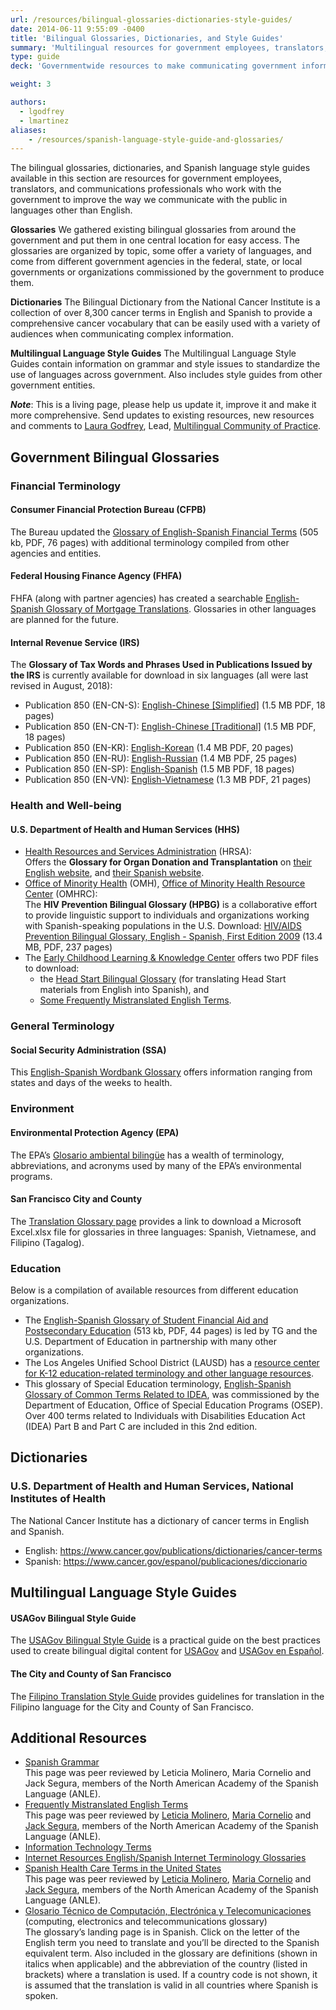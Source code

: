 ```yaml
---
url: /resources/bilingual-glossaries-dictionaries-style-guides/
date: 2014-06-11 9:55:09 -0400
title: 'Bilingual Glossaries, Dictionaries, and Style Guides'
summary: 'Multilingual resources for government employees, translators, and communications professionals who work with the government that contains information on grammar and style issues, glossaries, and dictionaries to standardize the use of various languages across government.'
type: guide
deck: 'Governmentwide resources to make communicating government information to multilingual audiences easier and more consistent.'

weight: 3

authors:
  - lgodfrey
  - lmartinez
aliases:
    - /resources/spanish-language-style-guide-and-glossaries/
---
```


The bilingual glossaries, dictionaries, and Spanish language style guides available in this section are resources for government employees, translators, and communications professionals who work with the government to improve the way we communicate with the public in languages other than English.

**Glossaries**
We gathered existing bilingual glossaries from around the government and put them in one central location for easy access. The glossaries are organized by topic, some offer a variety of languages, and come from different government agencies in the federal, state, or local governments or organizations commissioned by the government to produce them.

**Dictionaries**
The Bilingual Dictionary from the National Cancer Institute is a collection of over 8,300 cancer terms in English and Spanish to provide a comprehensive cancer vocabulary that can be easily used with a variety of audiences when communicating complex information.

**Multilingual Language Style Guides**
The Multilingual Language Style Guides contain information on grammar and style issues to standardize the use of languages across government. Also includes style guides from other government entities.

**_Note_**: This is a living page, please help us update it, improve it and make it more comprehensive.  Send updates to existing resources, new resources and comments to [Laura Godfrey](mailto:laura.godfrey@gsa.gov), Lead, [Multilingual Community of Practice](https://digital.gov/communities/multilingual/).

## Government Bilingual Glossaries

### Financial Terminology

#### Consumer Financial Protection Bureau (CFPB)

The Bureau updated the [Glossary of English-Spanish Financial Terms](https://s3.amazonaws.com/files.consumerfinance.gov/f/documents/cfpb_adult-fin-ed_spanish-style-guide-glossary.pdf) (505 kb, PDF, 76 pages) with additional terminology compiled from other agencies and entities.

#### Federal Housing Finance Agency (FHFA)

FHFA (along with partner agencies) has created a searchable [English-Spanish Glossary of Mortgage Translations](https://www.fhfa.gov/MortgageTranslations/Pages/glossary.aspx). Glossaries in other languages are planned for the future.

#### Internal Revenue Service (IRS)

The **Glossary of Tax Words and Phrases Used in Publications Issued by the IRS** is currently available for download in six languages (all were last revised in August, 2018):

* Publication 850 (EN-CN-S): [English-Chinese [Simplified]](https://www.irs.gov/pub/irs-pdf/p850encs.pdf) (1.5 MB PDF, 18 pages)
* Publication 850 (EN-CN-T): [English-Chinese [Traditional]](https://www.irs.gov/pub/irs-pdf/p850enct.pdf) (1.5 MB PDF, 18 pages)
* Publication 850 (EN-KR): [English-Korean](https://www.irs.gov/pub/irs-pdf/p850enkr.pdf) (1.4 MB PDF, 20 pages)
* Publication 850 (EN-RU): [English-Russian](https://www.irs.gov/pub/irs-pdf/p850enru.pdf) (1.4 MB PDF, 25 pages)
* Publication 850 (EN-SP): [English-Spanish](https://www.irs.gov/pub/irs-pdf/p850.pdf) (1.5 MB PDF, 18 pages)
* Publication 850 (EN-VN): [English-Vietnamese](https://www.irs.gov/pub/irs-pdf/p850envn.pdf) (1.3 MB PDF, 21 pages)

### Health and Well-being

#### U.S. Department of Health and Human Services (HHS)

- [Health Resources and Services Administration](https://www.hrsa.gov/) (HRSA): <br />Offers the **Glossary for Organ Donation and Transplantation** on [their English website](https://www.organdonor.gov/about/facts-terms/terms.html), and [their Spanish website](https://donaciondeorganos.gov/sobre/datos-t%C3%A9rminos/1yv2/t%C3%A9rminos.html).
- [Office of Minority Health](https://www.minorityhealth.hhs.gov/) (OMH), [Office of Minority Health Resource Center](https://www.minorityhealth.hhs.gov/OMHRC/) (OMHRC): <br />The **HIV Prevention Bilingual Glossary (HPBG)** is a collaborative effort to provide linguistic support to individuals and organizations working with Spanish-speaking populations in the U.S. Download: [HIV/AIDS Prevention Bilingual Glossary, English - Spanish, First Edition 2009](https://minorityhealth.hhs.gov/Assets/pdf/Checked/1/MAIN_%20Bilingual_Glossary_2009_Edition_v15_1_checked.pdf) (13.4 MB, PDF, 237 pages)
- The [Early Childhood Learning & Knowledge Center](https://eclkc.ohs.acf.hhs.gov/) offers two PDF files to download:
   - the [Head Start Bilingual Glossary](https://eclkc.ohs.acf.hhs.gov/culture-language/article/head-start-bilingual-glossary) (for translating Head Start materials from English into Spanish), and
   - [Some Frequently Mistranslated English Terms](https://eclkc.ohs.acf.hhs.gov/culture-language/article/head-start-bilingual-glossary).


### General Terminology

#### Social Security Administration (SSA)

This [English-Spanish Wordbank Glossary](https://www.ssa.gov/agency/glossary/english-spanish-glossary.html)  offers information ranging from states and days of the weeks to health.

### Environment

#### Environmental Protection Agency (EPA)

The EPA’s [Glosario ambiental bilingüe](https://espanol.epa.gov/espanol/glosario-ambiental-bilingue) has a wealth of terminology, abbreviations, and acronyms used by many of the EPA’s environmental programs.

#### San Francisco City and County

The [Translation Glossary page](https://sfenvironment.org/download/translation-glossary) provides a link to download a Microsoft Excel.xlsx file for glossaries in three languages: Spanish, Vietnamese, and Filipino (Tagalog).

### Education

Below is a compilation of available resources from different education organizations.

- The [English-Spanish Glossary of Student Financial Aid and Postsecondary Education](https://www.nasfaa.org/uploads/documents/ektron/88fdd293-2f4e-4c63-996e-f4bb95192879/0787ae7a3bcd4d0e98888ea6e82a69344.pdf) (513 kb, PDF, 44 pages) is led by TG and the U.S. Department of Education in partnership with many other organizations.
- The Los Angeles Unified School District (LAUSD) has a [resource center for K-12 education-related terminology and other language resources](https://achieve.lausd.net/Page/11870).
- This glossary of Special Education terminology, [English-Spanish Glossary of Common Terms Related to IDEA](https://www.parentcenterhub.org/osep-spanish-glossary/), was commissioned by the Department of Education, Office of Special Education Programs (OSEP). Over 400 terms related to Individuals with Disabilities Education Act (IDEA) Part B and Part C are included in this 2nd edition.

## Dictionaries

### U.S. Department of Health and Human Services, National Institutes of Health

The National Cancer Institute has a dictionary of cancer terms in English and Spanish.

* English: https://www.cancer.gov/publications/dictionaries/cancer-terms
* Spanish: https://www.cancer.gov/espanol/publicaciones/diccionario

## Multilingual Language Style Guides

#### USAGov Bilingual Style Guide

The [USAGov Bilingual Style Guide](https://www.usa.gov/style-guide/table-of-contents) is a practical guide on the best practices used to create bilingual digital content for [USAGov](https://www.usa.gov/) and [USAGov en Español](https://www.usa.gov/espanol/).

#### The City and County of San Francisco

The [Filipino Translation Style Guide](https://drive.google.com/file/d/0B5nsVoOnh9x8Ul9uYzNSRDlXY2M/view) provides guidelines for translation in the Filipino language for the City and County of San Francisco.

## Additional Resources

- [Spanish Grammar](https://digital.gov/resources/spanish-language-style-guide-and-glossaries/spanish-language-style-guide-and-glossaries-grammar/) <br />This page was peer reviewed by Leticia Molinero, Maria Cornelio and Jack Segura, members of the North American Academy of the Spanish Language (ANLE).
- [Frequently Mistranslated English Terms](https://digital.gov/resources/spanish-language-style-guide-and-glossaries/spanish-language-style-guide-glossaries-frequently-mistranslated-english-terms/) <br />This page was peer reviewed by [Leticia Molinero](http://www.anle.us/344/Leticia-Molinero.html), [Maria Cornelio](http://www.anle.us/490/Maria-Cornelio.html) and [Jack Segura](http://www.anle.us/333/Joaquin-Segura.html?sfl=es), members of the North American Academy of the Spanish Language (ANLE).
- [Information Technology Terms](https://digital.gov/resources/spanish-language-style-guide-and-glossaries/spanish-language-style-guide-glossaries-information-technology-terms/)
- [Internet Resources English/Spanish Internet Terminology Glossaries](https://digital.gov/resources/spanish-language-style-guide-and-glossaries/spanish-language-style-guide-glossaries-internet-resources/)
- [Spanish Health Care Terms in the United States](https://digital.gov/resources/spanish-language-style-guide-and-glossaries/spanish-health-care-terms-in-the-united-states/) <br />This page was peer reviewed by [Leticia Molinero](http://www.anle.us/344/Leticia-Molinero.html), [Maria Cornelio](http://www.anle.us/490/Maria-Cornelio.html) and [Jack Segura](http://www.anle.us/333/Joaquin-Segura.html?sfl=es), members of the North American Academy of the Spanish Language (ANLE).
- [Glosario Técnico de Computación, Electrónica y Telecomunicaciones](https://www.certifiedchinesetranslation.com/Spanish/glosario.html) (computing, electronics and telecommunications glossary) <br />The glossary’s landing page is in Spanish. Click on the letter of the English term you need to translate and you’ll be directed to the Spanish equivalent term. Also included in the glossary are definitions (shown in italics when applicable) and the abbreviation of the country (listed in brackets) where a translation is used. If a country code is not shown, it is assumed that the translation is valid in all countries where Spanish is spoken.
